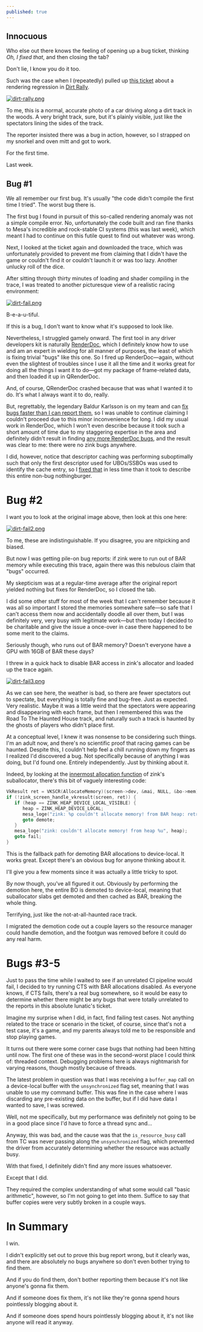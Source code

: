 ```yaml
---
published: true
---
```

## Innocuous

Who else out there knows the feeling of opening up a bug ticket, thinking *Oh, I fixed that*, and then closing the tab?

Don't lie, I know you do it too.

Such was the case when I (repeatedly) pulled up [this ticket](https://gitlab.freedesktop.org/mesa/mesa/-/issues/6618) about a rendering regression in [Dirt Rally](https://store.steampowered.com/app/310560/DiRT_Rally/).

[![dirt-rally.png](https://gitlab.freedesktop.org/mesa/mesa/uploads/69e06e2baee9ab63489fdec5c96554b8/Bildschirmfoto_vom_2022-05-31_23-56-24.png)](https://gitlab.freedesktop.org/mesa/mesa/uploads/69e06e2baee9ab63489fdec5c96554b8/Bildschirmfoto_vom_2022-05-31_23-56-24.png)

To me, this is a normal, accurate photo of a car driving along a dirt track in the woods. A very bright track, sure, but it's plainly visible, just like the spectators lining the sides of the track.

The reporter insisted there was a bug in action, however, so I strapped on my snorkel and oven mitt and got to work.

For the first time.

Last week.

## Bug #1

We all remember our first bug. It's usually "the code didn't compile the first time I tried". The worst bug there is.

The first bug I found in pursuit of this so-called rendering anomaly was not a simple compile error. No, unfortunately the code built and ran fine thanks to Mesa's incredible and rock-stable CI systems (this was last week), which meant I had to continue on this futile quest to find out whatever was wrong.

Next, I looked at the ticket again and downloaded the trace, which was unfortunately provided to prevent me from claiming that I didn't have the game or couldn't find it or couldn't launch it or was too lazy. Another unlucky roll of the dice.

After sitting through thirty minutes of loading and shader compiling in the trace, I was treated to another picturesque view of a realistic racing environment:

[![dirt-fail.png]({{site.url}}/assets/dirt-fail.png)]({{site.url}}/assets/dirt-fail.png)

B-e-a-u-tiful.

If this is a bug, I don't want to know what it's supposed to look like.

Nevertheless, I struggled gamely onward. The first tool in any driver developers kit is naturally [RenderDoc](https://renderdoc.org/), which I definitely know how to use and am an expert in wielding for all manner of purposes, the least of which is fixing trivial "bugs" like this one. So I fired up RenderDoc—again, without even the slightest of troubles since I use it all the time and it works great for doing all the things I want it to do—got my package of frame-related data, and then loaded it up in QRenderDoc.

And, of course, QRenderDoc crashed because that was what I wanted it to do. It's what I always want it to do, really.

But, regrettably, the legendary Baldur Karlsson is on my team and can [fix bugs faster than I can report them](https://github.com/baldurk/renderdoc/commit/dc7d79a50a09026f121fc8590f46e2416bb2a7ad), so I was unable to continue claiming I couldn't proceed due to this minor inconvenience for long. I did my usual work in RenderDoc, which I won't even describe because it took such a short amount of time due to my staggering expertise in the area and definitely didn't result in finding [any more RenderDoc bugs](https://github.com/baldurk/renderdoc/commit/7142bf16e0fad6501b9632e7d7abcbdf027a8e86), and the result was clear to me: there were no zink bugs anywhere.

I did, however, notice that descriptor caching was performing suboptimally such that only the first descriptor used for UBOs/SSBOs was used to identify the cache entry, so I [fixed that](https://gitlab.freedesktop.org/mesa/mesa/-/merge_requests/16927) in less time than it took to describe this entire non-bug nothingburger.

# Bug #2

I want you to look at the original image above, then look at this one here:

[![dirt-fail2.png]({{site.url}}/assets/dirt-fail2.png)]({{site.url}}/assets/dirt-fail2.png)

To me, these are indistinguishable. If you disagree, you are nitpicking and biased.

But now I was getting pile-on bug reports: if zink were to run out of BAR memory while executing this trace, again there was this nebulous claim that "bugs" occurred.

My skepticism was at a regular-time average after the original report yielded nothing but fixes for RenderDoc, so I closed the tab.

I did some other stuff for most of the week that I can't remember because it was all so important I stored the memories somewhere safe—so safe that I can't access them now and accidentally doodle all over them, but I was definitely very, very busy with legitimate work—but then today I decided to be charitable and give the issue a once-over in case there happened to be some merit to the claims.

Seriously though, who runs out of BAR memory? Doesn't everyone have a GPU with 16GB of BAR these days?

I threw in a quick hack to disable BAR access in zink's allocator and loaded up the trace again.

[![dirt-fail3.png]({{site.url}}/assets/dirt-fail3.png)]({{site.url}}/assets/dirt-fail3.png)

As we can see here, the weather is bad, so there are fewer spectators out to spectate, but everything is totally fine and bug-free. Just as expected. Very realistic. Maybe it was a little weird that the spectators were appearing and disappearing with each frame, but then I remembered this was the Road To The Haunted House track, and naturally such a track is haunted by the ghosts of players who didn't place first.

At a conceptual level, I knew it was nonsense to be considering such things. I'm an adult now, and there's no scientific proof that racing games can be haunted. Despite this, I couldn't help feel a chill running down my fingers as I realized I'd discovered a bug. Not specifically because of anything I was doing, but I'd found one. Entirely independently. Just by thinking about it.

Indeed, by looking at the [innermost allocation function](https://gitlab.freedesktop.org/mesa/mesa/-/blob/1bd94b07f6fdc8c6de802c7a0f2928fbc7c4623e/src/gallium/drivers/zink/zink_bo.c#L245) of zink's suballocator, there's this bit of vaguely interesting code:

```c
VkResult ret = VKSCR(AllocateMemory)(screen->dev, &mai, NULL, &bo->mem);
if (!zink_screen_handle_vkresult(screen, ret)) {
   if (heap == ZINK_HEAP_DEVICE_LOCAL_VISIBLE) {
      heap = ZINK_HEAP_DEVICE_LOCAL;
      mesa_loge("zink: %p couldn't allocate memory! from BAR heap: retrying as device-local", bo);
      goto demote;
   }
   mesa_loge("zink: couldn't allocate memory! from heap %u", heap);
   goto fail;
}
```

This is the fallback path for demoting BAR allocations to device-local. It works great. Except there's an obvious bug for anyone thinking about it.

I'll give you a few moments since it was actually a little tricky to spot.

By now though, you've all figured it out. Obviously by performing the demotion here, the entire BO is demoted to device-local, meaning that suballocator slabs get demoted and then cached as BAR, breaking the whole thing.

Terrifying, just like the not-at-all-haunted race track.

I migrated the demotion code out a couple layers so the resource manager could handle demotion, and the footgun was removed before it could do any real harm.

# Bugs #3-5

Just to pass the time while I waited to see if an unrelated CI pipeline would fail, I decided to try running CTS with BAR allocations disabled. As everyone knows, if CTS fails, there's a real bug somewhere, so it would be easy to determine whether there might be any bugs that were totally unrelated to the reports in this absolute lunatic's ticket.

Imagine my surprise when I did, in fact, find failing test cases. Not anything related to the trace or scenario in the ticket, of course, since that's not a test case, it's a game, and my parents always told me to be responsible and stop playing games.

It turns out there were some corner case bugs that nothing had been hitting until now. The first one of these was in the second-worst place I could think of: threaded context. Debugging problems here is always nightmarish for varying reasons, though mostly because of threads.

The latest problem in question was that I was receiving a `buffer_map` call on a device-local buffer with the `unsynchronized` flag set, meaning that I was unable to use my command buffer. This was fine in the case where I was discarding any pre-existing data on the buffer, but if I did have data I wanted to save, I was screwed.

Well, not me specifically, but my performance was definitely not going to be in a good place since I'd have to force a thread sync and...

Anyway, this was bad, and the cause was that the `is_resource_busy` call from TC was never passing along the `unsynchronized` flag, which prevented the driver from accurately determining whether the resource was actually busy.

With that fixed, I definitely didn't find any more issues whatsoever.

Except that I did.

They required the complex understanding of what some would call "basic arithmetic", however, so I'm not going to get into them. Suffice to say that buffer copies were very subtly broken in a couple ways.

# In Summary
I win.

I didn't explicitly set out to prove this bug report wrong, but it clearly was, and there are absolutely no bugs anywhere so don't even bother trying to find them.

And if you do find them, don't bother reporting them because it's not like anyone's gonna fix them.

And if someone does fix them, it's not like they're gonna spend hours pointlessly blogging about it.

And if someone does spend hours pointlessly blogging about it, it's not like anyone will read it anyway.
